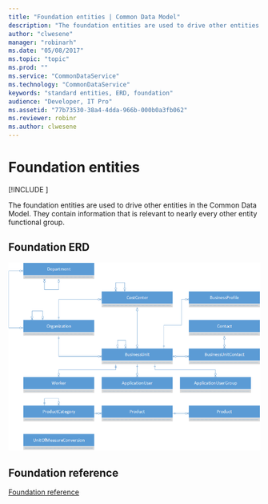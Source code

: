 ```yaml
---
title: "Foundation entities | Common Data Model"
description: "The foundation entities are used to drive other entities in the Common Data Model."
author: "clwesene"
manager: "robinarh"
ms.date: "05/08/2017"
ms.topic: "topic"
ms.prod: ""
ms.service: "CommonDataService"
ms.technology: "CommonDataService"
keywords: "standard entities, ERD, foundation"
audience: "Developer, IT Pro"
ms.assetid: "77b73530-38a4-4dda-966b-000b0a3fb062"
ms.reviewer: robinr
ms.author: clwesene
---
```


# Foundation entities

[!INCLUDE [](../includes/new-version-cdm.md)]


The foundation entities are used to drive other entities in the Common Data Model. They contain information that is relevant to nearly every other entity functional group.

## Foundation ERD

![Foundation ERD](media/foundation.png)

## Foundation reference

[Foundation reference](entity-tables/foundation.md "Foundation reference")

